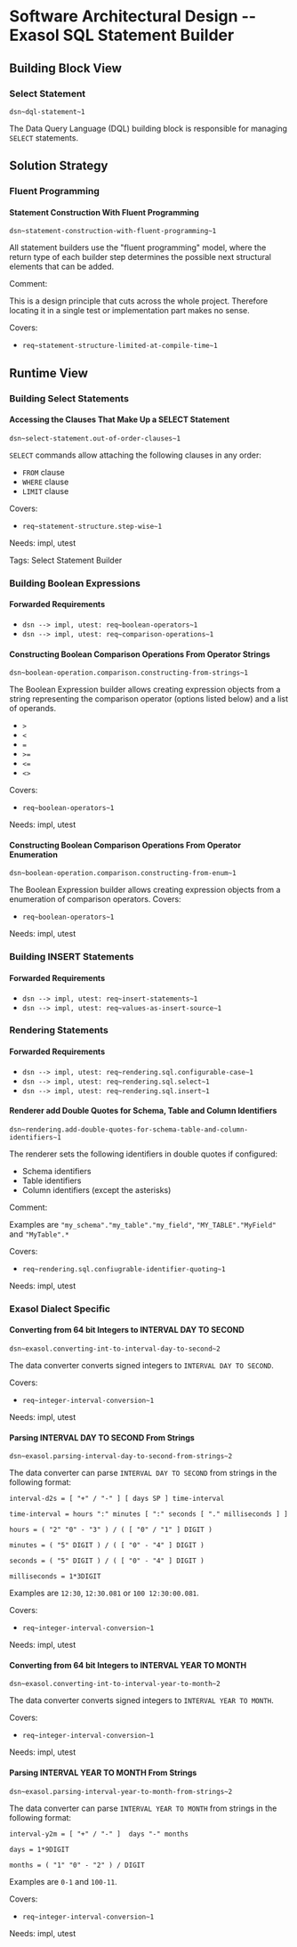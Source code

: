 # Software Architectural Design -- Exasol SQL Statement Builder

## Building Block View

### Select Statement
`dsn~dql-statement~1`

The Data Query Language (DQL) building block is responsible for managing `SELECT` statements.

## Solution Strategy

### Fluent Programming

#### Statement Construction With Fluent Programming
`dsn~statement-construction-with-fluent-programming~1`

All statement builders use the "fluent programming" model, where the return type of each builder step determines the possible next structural elements that can be added.

Comment:

This is a design principle that cuts across the whole project. Therefore locating it in a single test or implementation part makes no sense.

Covers:

* `req~statement-structure-limited-at-compile-time~1`

## Runtime View

### Building Select Statements

#### Accessing the Clauses That Make Up a SELECT Statement
`dsn~select-statement.out-of-order-clauses~1`

`SELECT` commands allow attaching the following clauses in any order:

* `FROM` clause
* `WHERE` clause
* `LIMIT` clause

Covers:

* `req~statement-structure.step-wise~1`

Needs: impl, utest

Tags: Select Statement Builder

### Building Boolean Expressions

#### Forwarded Requirements

* `dsn --> impl, utest: req~boolean-operators~1`
* `dsn --> impl, utest: req~comparison-operations~1`

#### Constructing Boolean Comparison Operations From Operator Strings
`dsn~boolean-operation.comparison.constructing-from-strings~1`

The Boolean Expression builder allows creating expression objects from a string representing the comparison operator (options listed below) and a list of operands.

* `>`
* `<`
* `=`
* `>=`
* `<=`
* `<>`

Covers:

* `req~boolean-operators~1`

Needs: impl, utest

#### Constructing Boolean Comparison Operations From Operator Enumeration
`dsn~boolean-operation.comparison.constructing-from-enum~1`

The Boolean Expression builder allows creating expression objects from a enumeration of comparison operators.
Covers:

* `req~boolean-operators~1`

Needs: impl, utest

### Building INSERT Statements

#### Forwarded Requirements

* `dsn --> impl, utest: req~insert-statements~1`
* `dsn --> impl, utest: req~values-as-insert-source~1`

### Rendering Statements

#### Forwarded Requirements

* `dsn --> impl, utest: req~rendering.sql.configurable-case~1`
* `dsn --> impl, utest: req~rendering.sql.select~1`
* `dsn --> impl, utest: req~rendering.sql.insert~1`

#### Renderer add Double Quotes for Schema, Table and Column Identifiers
`dsn~rendering.add-double-quotes-for-schema-table-and-column-identifiers~1`

The renderer sets the following identifiers in double quotes if configured:

* Schema identifiers
* Table identifiers
* Column identifiers (except the asterisks)

Comment:

Examples are `"my_schema"."my_table"."my_field"`, `"MY_TABLE"."MyField"` and `"MyTable".*`

Covers:

* `req~rendering.sql.confiugrable-identifier-quoting~1`

Needs: impl, utest

### Exasol Dialect Specific

#### Converting from 64 bit Integers to INTERVAL DAY TO SECOND
`dsn~exasol.converting-int-to-interval-day-to-second~2`

The data converter converts signed integers to `INTERVAL DAY TO SECOND`.

Covers:

* `req~integer-interval-conversion~1`

Needs: impl, utest

#### Parsing INTERVAL DAY TO SECOND From Strings
`dsn~exasol.parsing-interval-day-to-second-from-strings~2`

The data converter can parse `INTERVAL DAY TO SECOND` from strings in the following format:

    interval-d2s = [ "+" / "-" ] [ days SP ] time-interval
    
    time-interval = hours ":" minutes [ ":" seconds [ "." milliseconds ] ]
    
    hours = ( "2" "0" - "3" ) / ( [ "0" / "1" ] DIGIT )
    
    minutes = ( "5" DIGIT ) / ( [ "0" - "4" ] DIGIT )

    seconds = ( "5" DIGIT ) / ( [ "0" - "4" ] DIGIT )

    milliseconds = 1*3DIGIT

Examples are `12:30`, `12:30.081` or `100 12:30:00.081`.

Covers:

* `req~integer-interval-conversion~1`

Needs: impl, utest

#### Converting from 64 bit Integers to INTERVAL YEAR TO MONTH
`dsn~exasol.converting-int-to-interval-year-to-month~2`

The data converter converts signed integers to `INTERVAL YEAR TO MONTH`.

Covers:

* `req~integer-interval-conversion~1`

Needs: impl, utest

#### Parsing INTERVAL YEAR TO MONTH From Strings
`dsn~exasol.parsing-interval-year-to-month-from-strings~2`

The data converter can parse `INTERVAL YEAR TO MONTH` from strings in the following format:

    interval-y2m = [ "+" / "-" ]  days "-" months
    
    days = 1*9DIGIT
    
    months = ( "1" "0" - "2" ) / DIGIT

Examples are `0-1` and `100-11`.

Covers:

* `req~integer-interval-conversion~1`

Needs: impl, utest